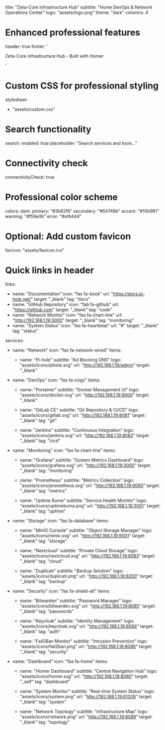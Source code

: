 title: "Zeta-Core Infrastructure Hub"
subtitle: "Home DevOps & Network Operations Center"
logo: "assets/logo.png"
theme: "dark"
columns: 4

# Enhanced professional features
header: true
footer: '<p>Zeta-Core Infrastructure Hub - <i class="fas fa-heart"></i> Built with Homer</p>'

# Custom CSS for professional styling
stylesheet:
  - "assets/custom.css"

# Search functionality
search:
  enabled: true
  placeholder: "Search services and tools..."

# Connectivity check
connectivityCheck: true

# Professional color scheme
colors:
  dark:
    primary: "#3b82f6"
    secondary: "#64748b"
    accent: "#10b981"
    warning: "#f59e0b"
    error: "#ef4444"

# Optional: Add custom favicon
favicon: "assets/favicon.ico"

# Quick links in header
links:
  - name: "Documentation"
    icon: "fas fa-book"
    url: "https://docs.pi-hole.net/"
    target: "_blank"
    tag: "docs"
  - name: "GitHub Repository"
    icon: "fab fa-github"
    url: "https://github.com"
    target: "_blank"
    tag: "code"
  - name: "Network Monitor"
    icon: "fas fa-chart-line"
    url: "http://192.168.1.19:3000"
    target: "_blank"
    tag: "monitoring"
  - name: "System Status"
    icon: "fas fa-heartbeat"
    url: "#"
    target: "_blank"
    tag: "status"

services:
  - name: "Network"
    icon: "fas fa-network-wired"
    items:
      - name: "Pi-hole"
        subtitle: "Ad Blocking DNS"
        logo: "assets/icons/pihole.svg"
        url: "http://192.168.1.19/admin"
        target: "_blank"

  - name: "DevOps"
    icon: "fas fa-cogs"
    items:
      - name: "Portainer"
        subtitle: "Docker Management UI"
        logo: "assets/icons/docker.svg"
        url: "http://192.168.1.19:9000"
        target: "_blank"

      - name: "GitLab CE"
        subtitle: "Git Repository & CI/CD"
        logo: "assets/icons/gitlab.svg"
        url: "http://192.168.1.19:8081"
        target: "_blank"
        tag: "git"

      - name: "Jenkins"
        subtitle: "Continuous Integration"
        logo: "assets/icons/jenkins.svg"
        url: "http://192.168.1.19:8082"
        target: "_blank"
        tag: "cicd"

  - name: "Monitoring"
    icon: "fas fa-chart-line"
    items:
      - name: "Grafana"
        subtitle: "System Metrics Dashboard"
        logo: "assets/icons/grafana.svg"
        url: "http://192.168.1.19:3000"
        target: "_blank"
        tag: "monitoring"

      - name: "Prometheus"
        subtitle: "Metrics Collection"
        logo: "assets/icons/prometheus.svg"
        url: "http://192.168.1.19:9090"
        target: "_blank"
        tag: "metrics"

      - name: "Uptime Kuma"
        subtitle: "Service Health Monitor"
        logo: "assets/icons/uptimekuma.png"
        url: "http://192.168.1.19:3001"
        target: "_blank"
        tag: "uptime"

  - name: "Storage"
    icon: "fas fa-database"
    items:
      - name: "MinIO Console"
        subtitle: "Object Storage Manager"
        logo: "assets/icons/minio.svg"
        url: "http://192.168.1.19:9001"
        target: "_blank"
        tag: "storage"

      - name: "Nextcloud"
        subtitle: "Private Cloud Storage"
        logo: "assets/icons/nextcloud.svg"
        url: "http://192.168.1.19:8083"
        target: "_blank"
        tag: "cloud"

      - name: "Duplicati"
        subtitle: "Backup Solution"
        logo: "assets/icons/duplicati.png"
        url: "http://192.168.1.19:8200"
        target: "_blank"
        tag: "backup"

  - name: "Security"
    icon: "fas fa-shield-alt"
    items:
      - name: "Bitwarden"
        subtitle: "Password Manager"
        logo: "assets/icons/bitwarden.svg"
        url: "http://192.168.1.19:8085"
        target: "_blank"
        tag: "passwords"

      - name: "Keycloak"
        subtitle: "Identity Management"
        logo: "assets/icons/keycloak.svg"
        url: "http://192.168.1.19:8084"
        target: "_blank"
        tag: "auth"

      - name: "Fail2Ban Monitor"
        subtitle: "Intrusion Prevention"
        logo: "assets/icons/fail2ban.png"
        url: "http://192.168.1.19:8086"
        target: "_blank"
        tag: "security"

  - name: "Dashboard"
    icon: "fas fa-home"
    items:
      - name: "Homer Dashboard"
        subtitle: "Central Navigation Hub"
        logo: "assets/icons/homer.svg"
        url: "http://192.168.1.19:8080"
        target: "_self"
        tag: "dashboard"

      - name: "System Monitor"
        subtitle: "Real-time System Status"
        logo: "assets/icons/system.png"
        url: "http://192.168.1.19:61208"
        target: "_blank"
        tag: "system"

      - name: "Network Topology"
        subtitle: "Infrastructure Map"
        logo: "assets/icons/network.png"
        url: "http://192.168.1.19:8088"
        target: "_blank"
        tag: "topology"
